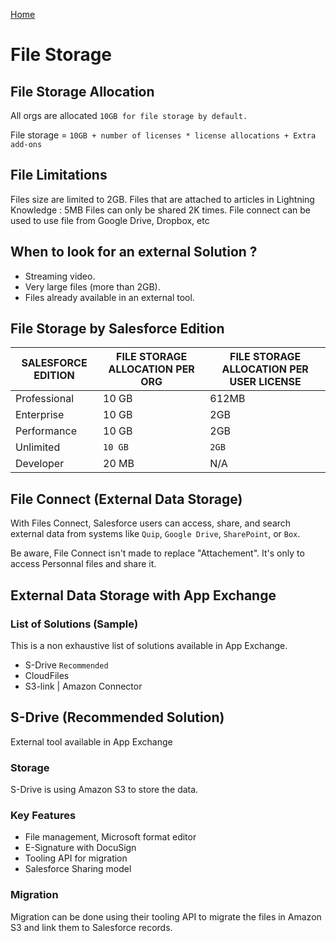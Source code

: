 [Home](../../README.md)
# File Storage 

## File Storage Allocation

All orgs are allocated `10GB for file storage by default.`

File storage = `10GB + number of licenses * license allocations + Extra add-ons`


## File Limitations
Files size are limited to 2GB.
Files that are attached to articles in Lightning Knowledge : 5MB
Files can only be shared 2K times.
File connect can be used to use file from Google Drive, Dropbox, etc

## When to look for an external Solution ?
- Streaming video.
- Very large files (more than 2GB).
- Files already available in an external tool.


## File Storage by Salesforce Edition

|SALESFORCE EDITION|FILE STORAGE ALLOCATION PER ORG|FILE STORAGE ALLOCATION PER USER LICENSE| 
|--|--|--|
| Professional  | 10 GB  | 612MB
| Enterprise    | 10 GB  | 2GB 
| Performance   | 10 GB  | 2GB
| Unlimited     | `10 GB`  | `2GB`
| Developer     | 20 MB   | N/A


## File Connect (External Data Storage)
With Files Connect, Salesforce users can access, share, and search external data from systems like `Quip`, `Google Drive`, `SharePoint`, or `Box`.

Be aware, File Connect isn't made to replace "Attachement". It's only to access Personnal files and share it.


## External Data Storage with App Exchange

### List of Solutions (Sample)
This is a non exhaustive list of solutions available in App Exchange.
- S-Drive `Recommended`
- CloudFiles
- S3-link | Amazon Connector




## S-Drive (Recommended Solution)
 External tool available in App Exchange

### Storage
 S-Drive is using Amazon S3 to store the data.

### Key Features
 - File management, Microsoft format editor
 - E-Signature with DocuSign
 - Tooling API for migration
 - Salesforce Sharing model

### Migration
 Migration can be done using their tooling API to migrate the files in Amazon S3 and link them to Salesforce records.


